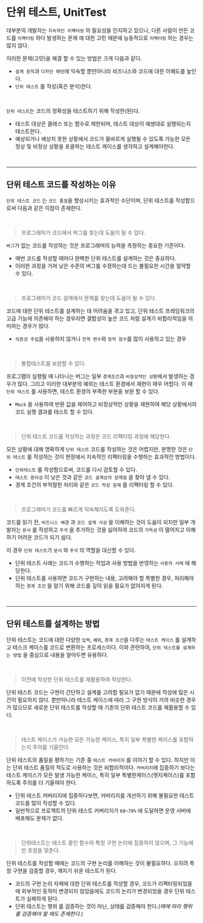 # 단위 테스트, UnitTest

대부분의 개발자는 `지속적인 리팩터링` 의 필요성을 인지하고 있으나, 다른 사람이 만든 코드를 `리팩터링` 하다 발생하는 문제 에 대한 고민 때문에 능동적으로 `리팩터링` 하는 경우는 많지 않다.

이러한 문제(고민)을 해결 할 수 있는 방법은 크게 다음과 같다.

- `설계 원칙`과 `디자인 패턴`에 익숙할 뿐만아니라 비즈니스와 코드에 대한 이해도를 높인다.
- `단위 테스트` 를 작성(혹은 분석)한다.

<br>

`단위 테스트`는 코드의 정확성을 테스트하기 위해 작성한(된)다. 

- 테스트 대상은 클래스 또는 함수로 제한되며, 테스트 대상이 예쌍대로 실행되는지 테스트한다.
- 예상되거나 예상치 못한 상황에서 코드가 올바르게 실행될 수 있도록 가능한 모든 정상 및 비정상 상황을 포괄하는 테스트 케이스를 생각하고 설계해야한다.

<br><hr>

## 단위 테스트 코드를 작성하는 이유

`단위 테스트 코드` 는 `코드 품질`을 향상시키는 효과적인 수단이며, 단위 테스트를 작성함으로써 다음과 같은 이점이 존재한다.

<br>

> 프로그래머가 코드에서 버그를 찾는데 도움이 될 수 있다.

`버그`가 없는 코드를 작성하는 것은 프로그래머의 능력을 측정하는 중요한 기준이다.

- 매번 코드를 작성할 때마다 완벽한 단위 테스트를 설계하는 것은 중요하다.
- 이러한 과정을 거쳐 낮은 수준의 버그를 수정하는데 드는 불필요한 시간을 절약할 수 있다.

<br>

> 프로그래머가 코드 설계에서 문제를 찾는데 도움이 될 수 있다.

코드에 대한 단위 테스트를 설계하는 데 어려움을 겪고 있고, 단위 테스트 프레임워크의 고급 기능에 의존해야 하는 경우라면 결합성이 높은 코드 처럼 설계가 비합리적임을 의미하는 경우가 많다.

- `의존성 주입`을 사용하지 않거나 `전역 변수`와 `정적 함수`를 많이 사용하고 있는 경우 

<br>

> 통합테스트를 보완할 수 있다.

프로그램이 실행될 때 나타나는 버그는 일부 `경계조건`과 `비정상적인 상황`에서 발생하는 경우가 많다. 그리고 이러한 대부분의 예외는 테스트 환경에서 재현이 매우 어렵다. 이 때 `단위 테스트` 를 사용하면, 테스트 환경의 부족한 부분을 보완 할 수 있다.

- `Mock` 을 사용하여 반환 값을 제어하고 비정상적인 상황을 재현하여 해당 상황에서의 코드 실행 결과를 테스트 할 수 있다.

<br>

> 단위 테스트 코드를 작성하는 과정은 코드 리팩터링 과정에 해당한다.

모든 상황에 대해 명확하게 `단위 테스트` 코드를 작성하는 것은 어렵지만, 분명한 것은 `단위 테스트` 를 작성하는 것이 현장에서 지속적인 리팩터링을 수행하는 효과적인 방법이다.

- `단위테스트` 를 작성함으로써, 코드를 다시 검토할 수 있다.
- `테스트 용이성` 이 낮은 것과 같은 `코드 설계상의 문제점` 을 찾아 낼 수 있다.
- 경계 조건의 부적절한 처리와 같은 `코드 작성 문제` 를 리팩터링 할 수 있다.

<br>

> 프로그래머가 코드를 빠르게 익숙해지도록 도와준다.

코드를 읽기 전, `비즈니스 배경` 과 `코드 설계 사상` 을 이해하는 것이 도움이 되지만 일부 개발자는 `문서` 를 작성하고 `주석` 을 추가하는 것을 싫어하여 코드의 `가독성` 이 떨어지고 이해하기 어려운 코드가 되기 쉽다.

이 경우 `단위 테스트`가 `문서` 와 `주석` 의 역할을 대신할 수 있다.

- 단위 테스트 사례는 코드가 수행하는 작업과 사용 방법을 반영하는 `사용자 사례` 에 해당한다.
- 단위 테스트를 사용하면 코드가 구현하는 내용, 고려해야 할 특별한 경우, 처리해야 하는 `경계 조건` 을 알기 위해 코드를 깊이 읽을 필요가 없어지게 된다.

<br><hr>

## 단위 테스트를 설계하는 방법

단위 테스트는 코드에 대한 다양한 `입력`, `예외`, `경계 조건`을 다루는 `테스트 케이스` 를 설계하고 테스크 케이스를 코드로 변환하는 프로세스이다. 이와 관련하여, `단위 테스트를 설계하는 방법` 을 중심으로 내용을 알아두면 유용하다.

<br>

> 이전에 작성한 단위 테스트를 재활용하여 작성한다.

단위 테스트 코드는 구현이 간단하고 설계를 고려할 필요가 없기 때문에 작성에 많은 시간이 필요하지 않다. 뿐만아니라 테스트 케이스에 따라 그 구현 방식이 거의 비슷한 경우가 많으므로 새로운 단위 테스트를 작성할 때 기존의 단위 테스트 코드를 재활용할 수 있다.

<br>

> 테스트 케이스가 가능한 모든 가능한 케이스, 특히 일부 특별한 케이스를 포함하는지 주의를 기울인다.

단위 테스트의 품질을 평하가는 기준 중 `테스트 커버리지` 를 이야기 할 수 있다. 하지만 이는 단위 테스트 품질의 척도로 사용하는 것은 비합리적이다. `커버리지`에 집중하기 보다는 테스트 케이스가 모든 발생 가능한 케이스, 특히 일부 특별한케이스(엣지케이스)를 포함하도록 주의를 더 기울여야 한다.

- 단위 테스트 커버리지에 집중하다보면, 커버리지를 개선하기 위해 불필요한 테스트 코드를 많이 작성할 수 있다.
- 일반적으로 프로젝트의 단위 테스트 커버리지가 `60~70%` 에 도달하면 운영 서버에 배포해도 문제가 없다.

<br>

>  단위테스트는 테스트 중인 함수의 특정 구현 논리에 집중하지 않으며, 그 기능에만 초점을 맞춘다.

단위 테스트를 작성할 때에는 코드의 구현 논리를 이해하는 것이 불필요하다. 오히려 특정 구현을 검증할 경우, 깨지기 쉬운 테스트가 된다.

- 코드의 구현 논리 자체에 대한 단위 테스트를 작성할 경우, 코드가 리팩터링되었을 때 외부적인 동작이 변경되지 않았음에도 코드의 논리가 변경되었을 경우 단위 테스트가 실패하게 된다.
- 단위 테스트는 행위 를 검증하는 것이 아닌, 상태를 검증해야 한다.(*때에 따라 행위를 검증해야 할 때도 존재한다.*)
